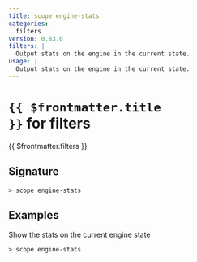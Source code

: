 ```yaml
---
title: scope engine-stats
categories: |
  filters
version: 0.83.0
filters: |
  Output stats on the engine in the current state.
usage: |
  Output stats on the engine in the current state.
---
```


# <code>{{ $frontmatter.title }}</code> for filters

<div class='command-title'>{{ $frontmatter.filters }}</div>

## Signature

```> scope engine-stats ```

## Examples

Show the stats on the current engine state
```shell
> scope engine-stats

```
